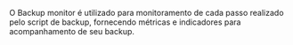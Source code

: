 O Backup monitor é utilizado para monitoramento de cada passo realizado pelo script de backup, fornecendo métricas e indicadores para acompanhamento de seu backup.
